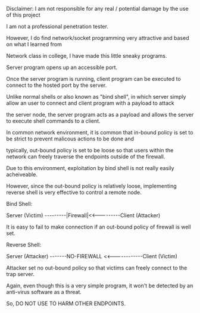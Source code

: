 Disclaimer: I am not responsible for any real / potential damage by the use of this project

I am not a professional penetration tester.

However, I do find network/socket programming very attractive and based on what I learned from

Network class in college, I have made this little sneaky programs.

Server program opens up an accessible port.

Once the server program is running, client program can be executed to connect to the hosted port by the server.

Unlike normal shells or also known as "bind shell", in which server simply allow an user to connect and client program with a payload to attack 

the server node, the server program acts as a payload and allows the server to execute shell commands to a client.

In common network environment, it is common that in-bound policy is set to be strict to prevent malicous actions to be done and

typically, out-bound policy is set to be loose so that users within the network can freely traverse the endpoints outside of the firewall.

Due to this environment, exploitation by bind shell is not really easily acheiveable.

However, since the out-bound policy is relatively loose, implementing reverse shell is very effective to control a remote node.



Bind Shell:

Server (Victim) ---------|Firewall|<<---------Client (Attacker)

It is easy to fail to make connection if an out-bound policy of firewall is well set.

Reverse Shell:

Server (Attacker) -------NO-FIREWALL <<------------Client (Victim)

Attacker set no out-bound policy so that victims can freely connect to the trap server.

Again, even though this is a very simple program, it won't be detected by an anti-virus software as a threat.

So, DO NOT USE TO HARM OTHER ENDPOINTS.



